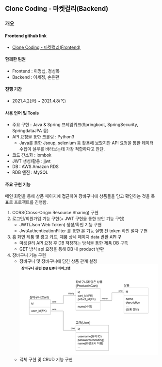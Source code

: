 ## Clone Coding - 마켓컬리(Backend)

### 개요
#### Frontend github link
- [Clone Coding - 마켓컬리(Frontend)]()

#### 함께한 팀원
- Frontend : 이명섭, 정성목
- Backend : 이세정, 손윤환

#### 진행 기간
- 2021.4.2(금) ~ 2021.4.8(목)

#### 사용 언어 및 Tools
- 주요 구현 : Java & Spring 프레임워크(Springboot, SpringSecurity, SpringdataJPA 등)
- API 요청을 통한 크롤링 : Python3 
  - Java를 통한 Jsoup, selenium 등 활용해 보았지만 API 요청을 통한 데이터 수집이 실무를 바라보는데 가장 적합하다고 판단.
- 코드 간소화 : lombok
- JWT 생성/활용 : jjwt
- DB : AWS Amazon RDS 
- RDB 엔진 : MySQL

#### 주요 구현 기능
메인 화면을 통해 상품 페이지에 접근하여 장바구니에 상품들을 담고 확인하는 것을 목표로 프로젝트를 진행함.
1. CORS(Cross-Origin Resource Sharing) 구현
2. 로그인/회원가입 기능 구현(+ JWT 구현을 통한 보안 기능 구현)
   - JWT(Json Web Token) 생성/확인 기능 구현
   - JwtAuthenticationFilter 를 통한 본 기능 실행 전 token 확인 절차 구현
3. 홈 화면 제품 및 광고 카드, 제품 상세 페이지 data 반환 API 구
   - 마켓컬리 API 요청 후 DB 저장하는 방식을 통한 제품 DB 구축
   - GET 방식 api 요청을 통해 DB 내 product 반환
4. 장바구니 기능 구현
   - 장바구니 및 장바구니에 담긴 상품 관계 설정
   ![cartERDiagram](images/cartERDiagram.png)   
   - 객체 구현 및 CRUD 기능 구현